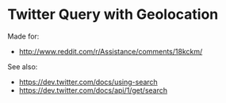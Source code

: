 # Twitter Query with Geolocation

Made for:

 * http://www.reddit.com/r/Assistance/comments/18kckm/

See also:

 * https://dev.twitter.com/docs/using-search
 * https://dev.twitter.com/docs/api/1/get/search
